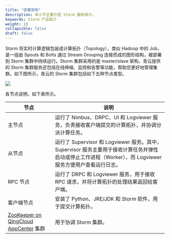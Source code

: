 ```yaml
---
title: "部署架构"
description: 本小节主要介绍 Storm 服务简介。 
keywords: Storm 产品简介
weight: 10
collapsible: false
draft: false
---
```


Storm 将实时计算逻辑包装成计算拓扑（Topology），类似 Hadoop 中的 Job，是一组由 Spouts 和 Bolts 通过 Stream Grouping 连接而成的图形结构，被部署到 Storm 集群中持续运行。Storm 集群采用的是 master/slave 架构，青云提供的 Storm 集群服务还包括在线伸缩、监控和告警等功能，帮助您更好地管理集群。如下图所示，青云的 Storm 集群包括如下五种节点类型。

![](../../_images/storm_architecture.png)

各节点说明，如下表所示。

| 节点                                                         | 说明                                                         |
| ------------------------------------------------------------ | ------------------------------------------------------------ |
| 主节点                                                       | 运行了 Nimbus、DRPC、UI 和 Logviewer 服务，负责接收客户端提交的计算拓扑，并协调分派计算任务。 |
| 从节点                                                       | 运行了 Supervisor 和 Logviewer 服务。其中，Supervisor 服务主要用于接收计算任务并弹性启动或停止工作进程（Worker），而 Logviewer 服务方便用户查看运行日志。 |
| RPC 节点                                                     | 运行了 DRPC 和 Logviewer 服务，用于接收 RPC 请求，并将计算拓扑的处理结果返回给客户端。 |
| 客户端节点                                                   | 安装了 Python、JRE/JDK 和 Storm 软件，用于提交计算拓扑。     |
| [ZooKeeper on QingCloud AppCenter](https://appcenter.qingcloud.com/apps/app-tg3lbp0a) 集群 | 用于协调 Storm 集群。                                        |

